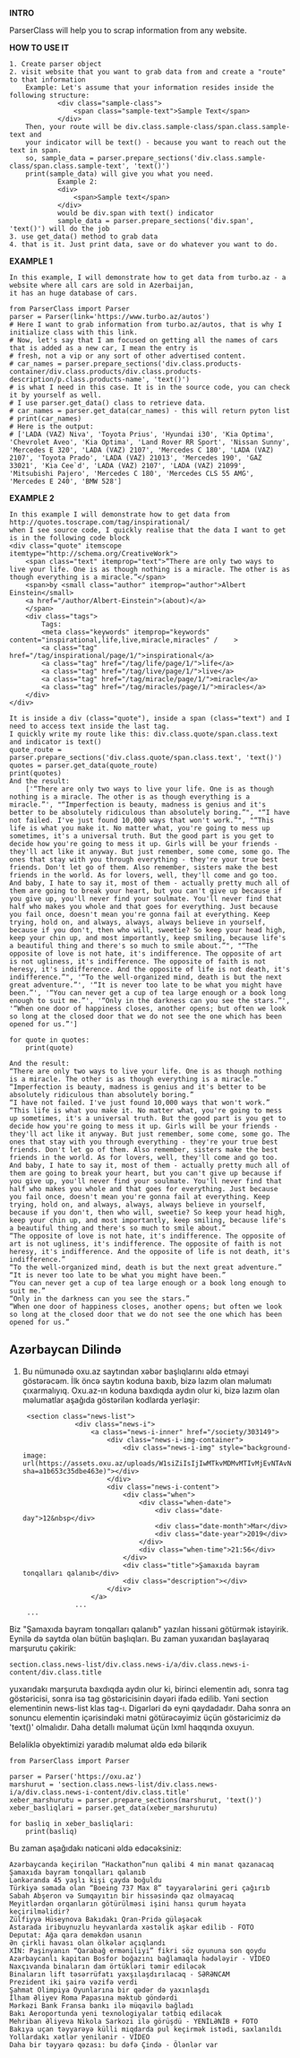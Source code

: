 **INTRO**

ParserClass will help you to scrap information from any website.

**HOW TO USE IT**

    1. Create parser object
    2. visit website that you want to grab data from and create a "route" to that information
        Example: Let's assume that your information resides inside the following structure:
                <div class="sample-class">
                    <span class="sample-text">Sample Text</span>
                </div>
        Then, your route will be div.class.sample-class/span.class.sample-text and 
        your indicator will be text() - because you want to reach out the text in span.
        so, sample_data = parser.prepare_sections('div.class.sample-class/span.class.sample-text', 'text()')
        print(sample_data) will give you what you need.
                Example 2:
                <div>
                    <span>Sample text</span>
                </div>
                would be div.span with text() indicator
                sample_data = parser.prepare_sections('div.span', 'text()') will do the job
    3. use get_data() method to grab data
    4. that is it. Just print data, save or do whatever you want to do.


**EXAMPLE 1**
    
    In this example, I will demonstrate how to get data from turbo.az - a website where all cars are sold in Azerbaijan, 
    it has an huge database of cars.
    
    from ParserClass import Parser
    parser = Parser(link='https://www.turbo.az/autos')
    # Here I want to grab information from turbo.az/autos, that is why I initialize class with this link.
    # Now, let's say that I am focused on getting all the names of cars that is added as a new car, I mean the entry is
    # fresh, not a vip or any sort of other advertised content.
    # car_names = parser.prepare_sections('div.class.products-container/div.class.products/div.class.products-description/p.class.products-name', 'text()') 
    # is what I need in this case. It is in the source code, you can check it by yourself as well.
    # I use parser.get_data() class to retrieve data.
    # car_names = parser.get_data(car_names) - this will return pyton list
    # print(car_names)
    # Here is the output:
    # ['LADA (VAZ) Niva', 'Toyota Prius', 'Hyundai i30', 'Kia Optima', 'Chevrolet Aveo', 'Kia Optima', 'Land Rover RR Sport', 'Nissan Sunny', 'Mercedes E 320', 'LADA (VAZ) 2107', 'Mercedes C 180', 'LADA (VAZ) 2107', 'Toyota Prado', 'LADA (VAZ) 21013', 'Mercedes 190', 'GAZ 33021', 'Kia Cee`d', 'LADA (VAZ) 2107', 'LADA (VAZ) 21099', 'Mitsubishi Pajero', 'Mercedes C 180', 'Mercedes CLS 55 AMG', 'Mercedes E 240', 'BMW 528']


**EXAMPLE 2**

    In this example I will demonstrate how to get data from http://quotes.toscrape.com/tag/inspirational/
    when I see source code, I quickly realise that the data I want to get is in the following code block
    <div class="quote" itemscope itemtype="http://schema.org/CreativeWork">
        <span class="text" itemprop="text">“There are only two ways to live your life. One is as though nothing is a miracle. The other is as though everything is a miracle.”</span>
        <span>by <small class="author" itemprop="author">Albert Einstein</small>
        <a href="/author/Albert-Einstein">(about)</a>
        </span>
        <div class="tags">
            Tags:
            <meta class="keywords" itemprop="keywords" content="inspirational,life,live,miracle,miracles" /    > 
            <a class="tag" href="/tag/inspirational/page/1/">inspirational</a>            
            <a class="tag" href="/tag/life/page/1/">life</a>
            <a class="tag" href="/tag/live/page/1/">live</a>
            <a class="tag" href="/tag/miracle/page/1/">miracle</a>
            <a class="tag" href="/tag/miracles/page/1/">miracles</a>
        </div>
    </div>    
    
    It is inside a div (class="quote"), inside a span (class="text") and I need to access text inside the last tag.
    I quickly write my route like this: div.class.quote/span.class.text and indicator is text()
    quote_route = parser.prepare_sections('div.class.quote/span.class.text', 'text()')
    quotes = parser.get_data(quote_route)
    print(quotes)
    And the result:
        ['“There are only two ways to live your life. One is as though nothing is a miracle. The other is as though everything is a miracle.”', "“Imperfection is beauty, madness is genius and it's better to be absolutely ridiculous than absolutely boring.”", "“I have not failed. I've just found 10,000 ways that won't work.”", "“This life is what you make it. No matter what, you're going to mess up sometimes, it's a universal truth. But the good part is you get to decide how you're going to mess it up. Girls will be your friends - they'll act like it anyway. But just remember, some come, some go. The ones that stay with you through everything - they're your true best friends. Don't let go of them. Also remember, sisters make the best friends in the world. As for lovers, well, they'll come and go too. And baby, I hate to say it, most of them - actually pretty much all of them are going to break your heart, but you can't give up because if you give up, you'll never find your soulmate. You'll never find that half who makes you whole and that goes for everything. Just because you fail once, doesn't mean you're gonna fail at everything. Keep trying, hold on, and always, always, always believe in yourself, because if you don't, then who will, sweetie? So keep your head high, keep your chin up, and most importantly, keep smiling, because life's a beautiful thing and there's so much to smile about.”", "“The opposite of love is not hate, it's indifference. The opposite of art is not ugliness, it's indifference. The opposite of faith is not heresy, it's indifference. And the opposite of life is not death, it's indifference.”", '“To the well-organized mind, death is but the next great adventure.”', '“It is never too late to be what you might have been.”', '“You can never get a cup of tea large enough or a book long enough to suit me.”', '“Only in the darkness can you see the stars.”', '“When one door of happiness closes, another opens; but often we look so long at the closed door that we do not see the one which has been opened for us.”']
    
    for quote in quotes:
        print(quote)
 
    And the result:
    “There are only two ways to live your life. One is as though nothing is a miracle. The other is as though everything is a miracle.”
    “Imperfection is beauty, madness is genius and it's better to be absolutely ridiculous than absolutely boring.”
    “I have not failed. I've just found 10,000 ways that won't work.”
    “This life is what you make it. No matter what, you're going to mess up sometimes, it's a universal truth. But the good part is you get to decide how you're going to mess it up. Girls will be your friends - they'll act like it anyway. But just remember, some come, some go. The ones that stay with you through everything - they're your true best friends. Don't let go of them. Also remember, sisters make the best friends in the world. As for lovers, well, they'll come and go too. And baby, I hate to say it, most of them - actually pretty much all of them are going to break your heart, but you can't give up because if you give up, you'll never find your soulmate. You'll never find that half who makes you whole and that goes for everything. Just because you fail once, doesn't mean you're gonna fail at everything. Keep trying, hold on, and always, always, always believe in yourself, because if you don't, then who will, sweetie? So keep your head high, keep your chin up, and most importantly, keep smiling, because life's a beautiful thing and there's so much to smile about.”
    “The opposite of love is not hate, it's indifference. The opposite of art is not ugliness, it's indifference. The opposite of faith is not heresy, it's indifference. And the opposite of life is not death, it's indifference.”
    “To the well-organized mind, death is but the next great adventure.”
    “It is never too late to be what you might have been.”
    “You can never get a cup of tea large enough or a book long enough to suit me.”
    “Only in the darkness can you see the stars.”
    “When one door of happiness closes, another opens; but often we look so long at the closed door that we do not see the one which has been opened for us.”


## Azərbaycan Dilində

1. Bu nümunədə oxu.az saytından xəbər başlıqlarını əldə etməyi göstərəcəm. İlk öncə saytın koduna baxıb, bizə lazım olan
məlumatı çıxarmalıyıq. Oxu.az-ın koduna baxdıqda aydın olur ki, bizə lazım olan məlumatlar aşağıda göstərilən kodlarda
yerləşir: 

        <section class="news-list">
                    <div class="news-i">
                        <a class="news-i-inner" href="/society/303149">
                            <div class="news-i-img-container">
                                <div class="news-i-img" style="background-image: url(https://assets.oxu.az/uploads/W1siZiIsIjIwMTkvMDMvMTIvMjEvNTAvNDkvODE5NDRjZDQtYTQxNi00MDE1LWE0MjItNzM4Y2E1MGQwYTU0LzUzNzIwMDY4XzIzMzU4NDU1NjMxMjcyMzZfOTAzNDM2MDg0MjY2OTI2MDgwMF9uLmpwZyJdLFsicCIsImVuY29kZSIsImpwZyIsIi1xdWFsaXR5IDgwIl0sWyJwIiwidGh1bWIiLCI2MjB4NDY1XHUwMDNlIl1d?sha=a1b653c35dbe463e)"></div>
                            </div>
                            <div class="news-i-content">
                                <div class="when">
                                    <div class="when-date">
                                        <div class="date-day">12&nbsp</div>
                                        <div class="date-month">Mar</div>
                                        <div class="date-year">2019</div>
                                    </div>
                                    <div class="when-time">21:56</div>
                                </div>
                                <div class="title">Şamaxıda bayram tonqalları qalanıb</div>
                                <div class="description"></div>
                            </div>
                        </a>
                    ...
        ...

Biz "Şamaxıda bayram tonqalları qalanıb" yazılan hissəni götürmək istəyirik. Eynilə də saytda olan bütün başlıqları.
Bu zaman yuxarıdan başlayaraq marşurutu çəkirik:

    section.class.news-list/div.class.news-i/a/div.class.news-i-content/div.class.title

yuxarıdakı marşuruta baxdıqda aydın olur ki, birinci elementin adı, sonra tag göstəricisi, sonra isə tag göstəricisinin
dəyəri ifadə edilib. Yəni section elementinin news-list klas tag-ı.
Digərləri də eyni qaydadadır. Daha sonra ən sonuncu elementin içərisindəki mətni götürəcəyimiz
üçün göstəricimiz də 'text()' olmalıdır. Daha detallı məlumat üçün
lxml haqqında oxuyun.

Beləliklə obyektimizi yaradıb məlumat əldə edə bilərik

    from ParserClass import Parser
    
    parser = Parser('https://oxu.az')
    marshurut = 'section.class.news-list/div.class.news-i/a/div.class.news-i-content/div.class.title'
    xeber_marshurutu = parser.prepare_sections(marshurut, 'text()')    
    xeber_basliqlari = parser.get_data(xeber_marshurutu)
    
    for basliq in xeber_basliqlari:
        print(basliq)


Bu zaman aşağıdakı nəticəni əldə edəcəksiniz:

    Azərbaycanda keçirilən “Hackathon”nun qalibi 4 min manat qazanacaq
    Şamaxıda bayram tonqalları qalanıb
    Lənkəranda 45 yaşlı kişi çayda boğuldu
    Türkiyə səmada olan “Boeing 737 Max 8” təyyarələrini geri çağırıb
    Sabah Abşeron və Sumqayıtın bir hissəsində qaz olmayacaq 
    Meyitlərdən orqanların götürülməsi işini hansı qurum həyata keçirilməlidir?
    Zülfiyyə Hüseynova Bakıdakı Qran-Pridə güləşəcək
    Astarada iribuynuzlu heyvanlarda xəstəlik aşkar edilib - FOTO
    Deputat: Ağa qara deməkdən usanın
    Ən çirkli havası olan ölkələr açıqlandı
    XİN: Paşinyanın “Qarabağ erməniliyi” fikri söz oyununa son qoydu
    Azərbaycanlı kapitan Bosfor boğazını bağlamaqla hədələyir - VİDEO
    Naxçıvanda binaların dam örtükləri təmir ediləcək
    Binaların lift təsərrüfatı yaxşılaşdırılacaq - SƏRƏNCAM
    Prezident iki şairə vəzifə verdi
    Şahmat Olimpiya Oyunlarına bir qədər də yaxınlaşdı
    İlham Əliyev Roma Papasına məktub göndərdi
    Mərkəzi Bank Fransa bankı ilə müqavilə bağladı
    Bakı Aeroportunda yeni texnologiyalar tətbiq ediləcək
    Mehriban Əliyeva Nikola Sarkozi ilə görüşdü - YENİLƏNİB + FOTO
    Bakıya uçan təyyarəyə külli miqdarda pul keçirmək istədi, saxlanıldı
    Yollardakı xətlər yenilənir - VİDEO
    Daha bir təyyarə qəzası: bu dəfə Çində - Ölənlər var


